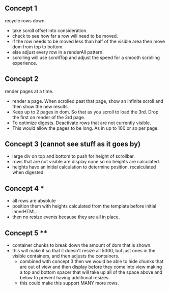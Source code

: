## Concept 1 ##
recycle rows down.

- take scroll offset into consideration.
- check to see how far a row will need to be moved.
- if the row needs to be moved less than half of the visible area then move dom from top to bottom.
- else adjust every row in a renderAll pattern.
- scrolling will use scrollTop and adjust the speed for a smooth scrolling experience.

## Concept 2 ##
render pages at a time.

- render a page. When scrolled past that page, show an infinite scroll and then show the new results.
- Keep up to 2 pages in dom. So that as you scroll to load the 3rd. Drop the first on render of the 3rd page. 
- To optimize digests. Deactivate rows that are not currently visible.
- This would allow the pages to be long. As in up to 100 or so per page.

## Concept 3 (cannot see stuff as it goes by) ##

- large div on top and bottom to push for height of scrollbar.
- rows that are not visible are display none so no heights are calculated.
- heights have an initial calculation to determine position. recalculated when digested.

## Concept 4 * ##

- all rows are absolute
- position them with heights calculated from the template before initial innerHTML.
- then no resize events because they are all in place.

## Concept 5 ** ##

- container chunks to break down the amount of dom that is shown.
- this will make it so that it doesn't resize all 5000, but just ones in the visible containers, and then adjusts the containers.
	- combined with concept 3 then we would be able to hide chunks that are out of view and then display before they come into view making a top and bottom spacer that will take up all of the space above and below to prevent having additional resizes.
	- this could make this support MANY more rows.
